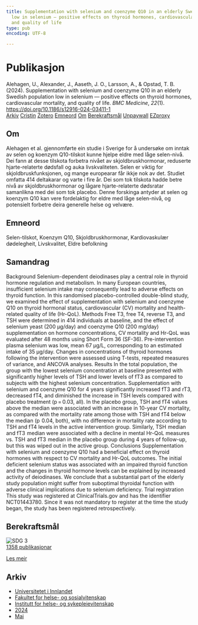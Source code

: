 ```yaml
---
title: Supplementation with selenium and coenzyme Q10 in an elderly Swedish population
  low in selenium — positive effects on thyroid hormones, cardiovascular mortality,
  and quality of life
type: pub
encoding: UTF-8

---
```

<h1>Publikasjon</h1>
<article id="csl-bib-container-A5HQKHYM" class="csl-bib-container">
  <div class="csl-bib-body"> <div class="csl-entry">Alehagen, U., Alexander, J., Aaseth, J. O., Larsson, A., &#38; Opstad, T. B. (2024). Supplementation with selenium and coenzyme Q10 in an elderly Swedish population low in selenium — positive effects on thyroid hormones, cardiovascular mortality, and quality of life. <i>BMC Medicine</i>, <i>22</i>(1). <a href="https://doi.org/10.1186/s12916-024-03411-1">https://doi.org/10.1186/s12916-024-03411-1</a></div> </div>
  <div class="csl-bib-buttons">
    <a href="#taxonomy-article-A5HQKHYM" alt="archive" class="csl-bib-button">Arkiv</a>
    <a href="https://app.cristin.no/results/show.jsf?id=2269612" alt="Cristin" class="csl-bib-button">Cristin</a>
    <a href="http://zotero.org/groups/5881554/items/A5HQKHYM" alt="Zotero" class="csl-bib-button">Zotero</a>
    <a href="#keywords-article-A5HQKHYM" alt="keywords" class="csl-bib-button">Emneord</a>
    <a href="#about-article-A5HQKHYM" alt="about_pub" class="csl-bib-button">Om</a>
    <a href="#sdg-article-A5HQKHYM" alt="sdg" class="csl-bib-button">Berekraftsmål</a>
    <a href="https://bmcmedicine.biomedcentral.com/counter/pdf/10.1186/s12916-024-03411-1" alt="Unpaywall" class="csl-bib-button">Unpaywall</a>
    <a href="https://bmcmedicine.biomedcentral.com/counter/pdf/10.1186/s12916-024-03411-1" alt="EZproxy" class="csl-bib-button">EZproxy</a>
  </div>
  <div id="csl-bib-meta-container-A5HQKHYM"></div>
</article>
<div id="csl-bib-meta-A5HQKHYM" class="csl-bib-meta">
  <article id="about-article-A5HQKHYM" class="about_pub-article">
    <h1>Om</h1>
    Alehagen et al. gjennomførte ein studie i Sverige for å undersøke om inntak av selen og koenzym Q10-tilskot kunne hjelpe eldre med låge selen-nivå. Dei fann at desse tilskota forbetra nivået av skjoldbruskhormonar, reduserte hjarte-relaterte dødsfall og auka livskvaliteten. Selen er viktig for skjoldbruskfunksjonen, og mange europearar får ikkje nok av det. Studiet omfatta 414 deltakarar og varte i fire år. Dei som tok tilskota hadde betre nivå av skjoldbruskhormonar og lågare hjarte-relaterte dødsratar samanlikna med dei som tok placebo. Denne forskinga antyder at selen og koenzym Q10 kan vere fordelaktig for eldre med låge selen-nivå, og potensielt forbetre deira generelle helse og velvære.
  </article>
  <article id="keywords-article-A5HQKHYM" class="keywords-article">
    <h1>Emneord</h1>
    Selen-tilskot, Koenzym Q10, Skjoldbruskhormonar, Kardiovaskulær dødelegheit, Livskvalitet, Eldre befolkning
  </article>
  <article id="abstract-article-A5HQKHYM" class="abstract-article">
    <h1>Samandrag</h1>
    Background Selenium-dependent deiodinases play a central role in thyroid hormone regulation and metabolism. In many European countries, insufficient selenium intake may consequently lead to adverse effects on thyroid function. In this randomised placebo-controlled double-blind study, we examined the effect of supplementation with selenium and coenzyme Q10 on thyroid hormonal status, cardiovascular (CV) mortality and health-related quality of life (Hr-QoL). Methods Free T3, free T4, reverse T3, and TSH were determined in 414 individuals at baseline, and the effect of selenium yeast (200 µg/day) and coenzyme Q10 (200 mg/day) supplementation on hormone concentrations, CV mortality and Hr-QoL was evaluated after 48 months using Short Form 36 (SF-36). Pre-intervention plasma selenium was low, mean 67 µg/L, corresponding to an estimated intake of 35 µg/day. Changes in concentrations of thyroid hormones following the intervention were assessed using T-tests, repeated measures of variance, and ANCOVA analyses. Results In the total population, the group with the lowest selenium concentration at baseline presented with significantly higher levels of TSH and lower levels of fT3 as compared to subjects with the highest selenium concentration. Supplementation with selenium and coenzyme Q10 for 4 years significantly increased fT3 and rT3, decreased fT4, and diminished the increase in TSH levels compared with placebo treatment (p = 0.03, all). In the placebo group, TSH and fT4 values above the median were associated with an increase in 10-year CV mortality, as compared with the mortality rate among those with TSH and fT4 below the median (p  0.04, both), with no difference in mortality rate according to TSH and fT4 levels in the active intervention group. Similarly, TSH  median and fT3  median were associated with a decline in mental Hr-QoL measures vs. TSH  and fT3  median in the placebo group during 4 years of follow-up, but this was wiped out in the active group. Conclusions Supplementation with selenium and coenzyme Q10 had a beneficial effect on thyroid hormones with respect to CV mortality and Hr-QoL outcomes. The initial deficient selenium status was associated with an impaired thyroid function and the changes in thyroid hormone levels can be explained by increased activity of deiodinases. We conclude that a substantial part of the elderly study population might suffer from suboptimal thyroidal function with adverse clinical implications due to selenium deficiency. Trial registration This study was registered at ClinicalTrials.gov and has the identifier NCT01443780. Since it was not mandatory to register at the time the study began, the study has been registered retrospectively.
  </article>
  <article id="sdg-article-A5HQKHYM" class="sdg-article">
    <h1>Berekraftsmål</h1>
    <div class="sdg-container"><div id="sdg3" class="sdg">
        <img src="{{< params subfolder >}}images/sdg/sdg03_nn.png" class="image" alt="SDG 3">
        <div class="sdg-overlay">
          <a href="/nn/archive/?key=?sdg=3#archive" class="sdg-publication-count"><span>1358</span> publikasjonar</a>
          <p><a href="https://fn.no/om-fn/fns-baerekraftsmaal/god-helse-og-livskvalitet?lang=nno-NO" class="sdg-read-more">Les meir</a></p>
        </div>
      </div></div>
  </article>
  <article id="taxonomy-article-A5HQKHYM" class="taxonomy-article">
    <h1>Arkiv</h1>
    <ul>
      <li>
        <a href="/nn/archive/?key=3DCRN523">Universitetet i Innlandet</a>
      </li>
      <li>
        <a href="/nn/archive/?key=IDKFS3MX">Fakultet for helse- og sosialvitenskap</a>
      </li>
      <li>
        <a href="/nn/archive/?key=GTV4ECMZ">Institutt for helse- og sykepleievitenskap</a>
      </li>
      <li>
        <a href="/nn/archive/?key=KNN5LNR7">2024</a>
      </li>
      <li>
        <a href="/nn/archive/?key=83IVID9J">Mai</a>
      </li>
    </ul>
  </article>
</div>
